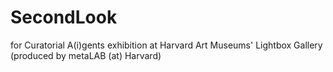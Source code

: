 # SecondLook
 for Curatorial A(i)gents exhibition at Harvard Art Museums' Lightbox Gallery (produced by metaLAB (at) Harvard)
